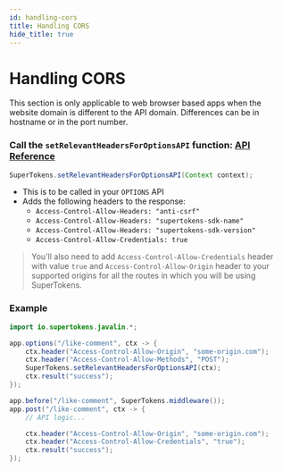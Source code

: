 ```yaml
---
id: handling-cors
title: Handling CORS
hide_title: true
---
```


# Handling CORS
<div class="specialNote" style="margin-bottom: 20px">
This section is only applicable to web browser based apps when the website domain is different to the API domain. Differences can be in hostname or in the port number.
</div>

### Call the `setRelevantHeadersForOptionsAPI` function: [API Reference](../api-reference/set-relevant-headers-for-options-api)
```java
SuperTokens.setRelevantHeadersForOptionsAPI(Context context);
```
- This is to be called in your ```OPTIONS``` API
- Adds the following headers to the response:
    - `Access-Control-Allow-Headers: "anti-csrf"`
    - `Access-Control-Allow-Headers: "supertokens-sdk-name"`
    - `Access-Control-Allow-Headers: "supertokens-sdk-version"`
    - `Access-Control-Allow-Credentials: true`

> You'll also need to add ```Access-Control-Allow-Credentials``` header with value ```true``` and ```Access-Control-Allow-Origin``` header to your supported origins for all the routes in which you will be using SuperTokens.

<div class="divider"></div>

### Example
```java
import io.supertokens.javalin.*;

app.options("/like-comment", ctx -> {
    ctx.header("Access-Control-Allow-Origin", "some-origin.com");
    ctx.header("Access-Control-Allow-Methods", "POST");
    SuperTokens.setRelevantHeadersForOptionsAPI(ctx);
    ctx.result("success");
});

app.before("/like-comment", SuperTokens.middleware());
app.post("/like-comment", ctx -> {
    // API logic...

    ctx.header("Access-Control-Allow-Origin", "some-origin.com");
    ctx.header("Access-Control-Allow-Credentials", "true");
    ctx.result("success");
});
```
